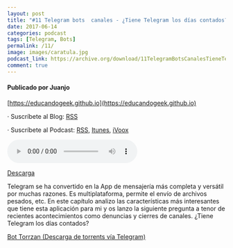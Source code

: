 ```yaml
---
layout: post
title: "#11 Telegram bots  canales - ¿Tiene Telegram los días contados?"
date: 2017-06-14
categories: podcast
tags: [Telegram, Bots]
permalink: /11/
image: images/caratula.jpg
podcast_link: https://archive.org/download/11TelegramBotsCanalesTieneTelegramLosDiasContados/11%20Telegram%20Bots%20-%20Canales%20-%20Tiene%20Telegram%20los%20dias%20contados.mp3
comment: true
---
```


#### Publicado por Juanjo

[https://educandogeek.github.io](https://educandogeek.github.io)

· Suscríbete al Blog: [RSS](http://feeds.feedburner.com/educandogeekblog)

· Suscríbete al Podcast: [RSS](http://feeds.feedburner.com/educandogeek), [Itunes](https://itunes.apple.com/es/podcast/educando-geek/id1110060146?mt=2), [iVoox](https://www.ivoox.com/podcast-educando-geek_sq_f1289274_1.html)


<audio controls>
  <source src="{{ page.podcast_link }}" type="audio/mp3">
</audio>


[Descarga][Mp3]


Telegram se ha convertido en la App de mensajería más completa y versátil por muchas razones. Es multiplataforma, permite el envío de archivos pesados, etc.
En este capítulo analizo las características más interesantes que tiene esta aplicación para mi y os lanzo la siguiente pregunta a tenor de recientes acontecimientos como denuncias y cierres de canales. ¿Tiene Telegram los días contados?

[Bot Torrzan (Descarga de torrents vía Telegram)](http://www.torrzan.com/?_utm_source=1-2-2)


[Mp3]: https://archive.org/download/11TelegramBotsCanalesTieneTelegramLosDiasContados/11%20Telegram%20Bots%20-%20Canales%20-%20Tiene%20Telegram%20los%20dias%20contados.mp3
